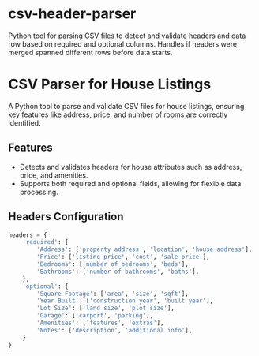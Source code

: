 # csv-header-parser
Python tool for parsing CSV files to detect and validate headers and data row based on required and optional columns. Handles if headers were merged spanned different rows before data starts.

# CSV Parser for House Listings

A Python tool to parse and validate CSV files for house listings, ensuring key features like address, price, and number of rooms are correctly identified.

## Features
- Detects and validates headers for house attributes such as address, price, and amenities.
- Supports both required and optional fields, allowing for flexible data processing.

## Headers Configuration
```python
headers = {
    'required': {
        'Address': ['property address', 'location', 'house address'],
        'Price': ['listing price', 'cost', 'sale price'],
        'Bedrooms': ['number of bedrooms', 'beds'],
        'Bathrooms': ['number of bathrooms', 'baths'],
    },
    'optional': {
        'Square Footage': ['area', 'size', 'sqft'],
        'Year Built': ['construction year', 'built year'],
        'Lot Size': ['land size', 'plot size'],
        'Garage': ['carport', 'parking'],
        'Amenities': ['features', 'extras'],
        'Notes': ['description', 'additional info'],
    }
}
